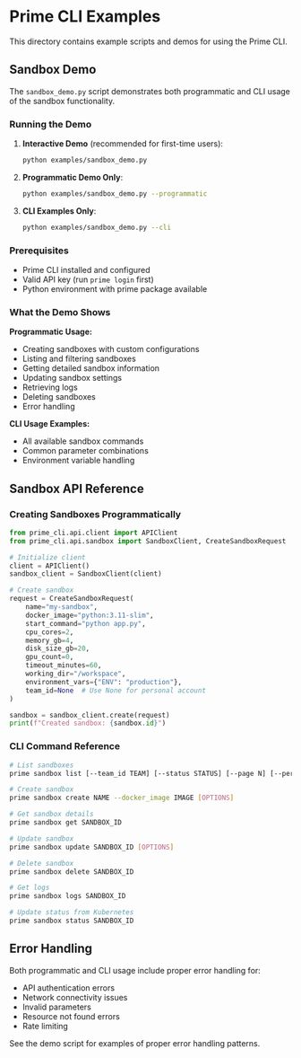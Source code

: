 # Prime CLI Examples

This directory contains example scripts and demos for using the Prime CLI.

## Sandbox Demo

The `sandbox_demo.py` script demonstrates both programmatic and CLI usage of the sandbox functionality.

### Running the Demo

1. **Interactive Demo** (recommended for first-time users):
   ```bash
   python examples/sandbox_demo.py
   ```

2. **Programmatic Demo Only**:
   ```bash
   python examples/sandbox_demo.py --programmatic
   ```

3. **CLI Examples Only**:
   ```bash
   python examples/sandbox_demo.py --cli
   ```

### Prerequisites

- Prime CLI installed and configured
- Valid API key (run `prime login` first)
- Python environment with prime package available

### What the Demo Shows

**Programmatic Usage:**
- Creating sandboxes with custom configurations
- Listing and filtering sandboxes
- Getting detailed sandbox information
- Updating sandbox settings
- Retrieving logs
- Deleting sandboxes
- Error handling

**CLI Usage Examples:**
- All available sandbox commands
- Common parameter combinations
- Environment variable handling

## Sandbox API Reference

### Creating Sandboxes Programmatically

```python
from prime_cli.api.client import APIClient
from prime_cli.api.sandbox import SandboxClient, CreateSandboxRequest

# Initialize client
client = APIClient()
sandbox_client = SandboxClient(client)

# Create sandbox
request = CreateSandboxRequest(
    name="my-sandbox",
    docker_image="python:3.11-slim",
    start_command="python app.py",
    cpu_cores=2,
    memory_gb=4,
    disk_size_gb=20,
    gpu_count=0,
    timeout_minutes=60,
    working_dir="/workspace",
    environment_vars={"ENV": "production"},
    team_id=None  # Use None for personal account
)

sandbox = sandbox_client.create(request)
print(f"Created sandbox: {sandbox.id}")
```

### CLI Command Reference

```bash
# List sandboxes
prime sandbox list [--team_id TEAM] [--status STATUS] [--page N] [--per_page N]

# Create sandbox
prime sandbox create NAME --docker_image IMAGE [OPTIONS]

# Get sandbox details
prime sandbox get SANDBOX_ID

# Update sandbox
prime sandbox update SANDBOX_ID [OPTIONS]

# Delete sandbox
prime sandbox delete SANDBOX_ID

# Get logs
prime sandbox logs SANDBOX_ID

# Update status from Kubernetes
prime sandbox status SANDBOX_ID
```

## Error Handling

Both programmatic and CLI usage include proper error handling for:
- API authentication errors
- Network connectivity issues
- Invalid parameters
- Resource not found errors
- Rate limiting

See the demo script for examples of proper error handling patterns.